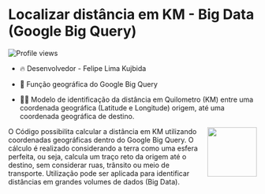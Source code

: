 <h1 align="left">Localizar distância em KM - Big Data (Google Big Query)</h1>
<p align="left"> <img src="https://komarev.com/ghpvc/?username=FelipeKujbida&color=yellow" alt="Profile views" /> </p>

- 🔥 Desenvolvedor - Felipe Lima Kujbida
- 💬 Função geográfica do Google Big Query

- 👨‍💻 Modelo de identificação da distância em Quilometro (KM) entre uma coordenada geográfica (Latitude e Longitude) origem, até uma coordenada geográfica de destino.
<img align="right" height="100em" src="https://raw.githubusercontent.com/gist/FelipeKujbida/48e50360775daf930909295e6592be50/raw/617afba51c6e96ac7a77a413a0bc77255f8baddb/query%20distanciakm.svg"/>
O Código possibilita calcular a distância em KM utilizando coordenadas geográficas dentro do Google Big Query.
O cálculo é realizado considerando a terra como uma esfera perfeita, ou seja, calcula um traço reto da origem até o destino, sem considerar ruas, trânsito ou meio de transporte.
Utilização pode ser aplicada para identificar distâncias em grandes volumes de dados (Big Data).



